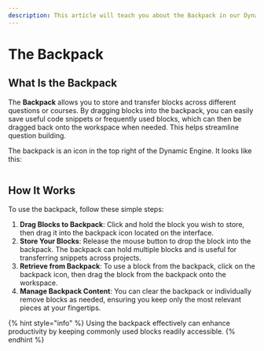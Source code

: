 ```yaml
---
description: This article will teach you about the Backpack in our Dynamic Engine.
---
```


# The Backpack

## What Is the Backpack

The **Backpack** allows you to store and transfer blocks across different questions or courses. By dragging blocks into the backpack, you can easily save useful code snippets or frequently used blocks, which can then be dragged back onto the workspace when needed. This helps streamline question building.

The backpack is an icon in the top right of the Dynamic Engine. It looks like this:

<figure><img src="../../.gitbook/assets/Screenshot 2024-12-06 at 4.44.39 PM.png" alt=""><figcaption></figcaption></figure>

## How It Works

To use the backpack, follow these simple steps:

1. **Drag Blocks to Backpack**: Click and hold the block you wish to store, then drag it into the backpack icon located on the interface.
2. **Store Your Blocks**: Release the mouse button to drop the block into the backpack. The backpack can hold multiple blocks and is useful for transferring snippets across projects.
3. **Retrieve from Backpack**: To use a block from the backpack, click on the backpack icon, then drag the block from the backpack onto the workspace.
4. **Manage Backpack Content**: You can clear the backpack or individually remove blocks as needed, ensuring you keep only the most relevant pieces at your fingertips.

{% hint style="info" %}
Using the backpack effectively can enhance productivity by keeping commonly used blocks readily accessible.
{% endhint %}
